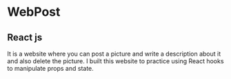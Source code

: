 # WebPost
## React js
It is a website where you can post a picture and write a description about it and also delete the picture. 
I built this website to practice using React hooks to manipulate props and state.
